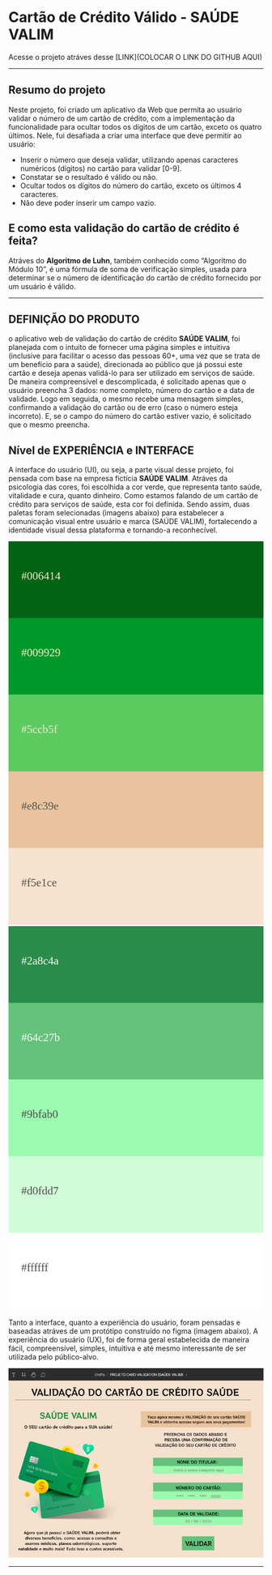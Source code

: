 # Cartão de Crédito Válido - SAÚDE VALIM

Acesse o projeto atráves desse [LINK](COLOCAR O LINK DO GITHUB AQUI) 

***

## Resumo do projeto

Neste projeto, foi criado um aplicativo da Web que permita ao usuário 
validar o número de um cartão de crédito, com a implementação da funcionalidade 
para ocultar todos os dígitos de um cartão, exceto os quatro últimos.
Nele, fui desafiada a criar uma interface que deve permitir ao usuário:

* Inserir o número que deseja validar, utilizando apenas caracteres
  numéricos (dígitos) no cartão para validar [0-9].
* Constatar se o resultado é válido ou não.
* Ocultar todos os dígitos do número do cartão, exceto os últimos 4
  caracteres.
* Não deve poder inserir um campo vazio.


## E como esta validação do cartão de crédito é feita?

Atráves do **Algoritmo de Luhn**, também conhecido como “Algoritmo do Módulo 10”,
é uma fórmula  de soma de verificação simples, usada para determinar se o número 
de identificação do cartão de crédito fornecido por um usuário é válido.

***

## DEFINIÇÃO DO PRODUTO

o aplicativo web de validação do cartão de crédito **SAÚDE VALIM**, foi planejada com 
o intuito de fornecer uma página simples e intuitiva (inclusive para facilitar
o acesso das pessoas 60+, uma vez que se trata de um benefício para a saúde), 
direcionada ao público que já possui este cartão e deseja apenas validá-lo
para ser utilizado em serviços de saúde. De maneira compreensível e descomplicada,
é solicitado apenas que o usuário preencha 3 dados: nome completo, número do
cartão e a data de validade. Logo em seguida, o mesmo recebe uma mensagem simples,
confirmando a validação do cartão ou de erro (caso o número esteja incorreto). E,
se o campo do número do cartão estiver vazio, é solicitado que o mesmo preencha.


## Nível de EXPERIÊNCIA e INTERFACE 

A interface do usuário (UI), ou seja, a parte visual desse projeto, foi pensada
com base na empresa fictícia **SAÚDE VALIM**. Atráves da psicologia das cores, foi
escolhida a cor verde, que representa tanto saúde, vitalidade e cura, quanto dinheiro.
Como estamos falando de um cartão de crédito para serviços de saúde, esta cor foi 
definida. Sendo assim, duas paletas foram selecionadas (imagens abaixo) para estabelecer
a comunicação visual entre usuário e marca (SAÚDE VALIM), fortalecendo a identidade 
visual dessa plataforma e tornando-a reconhecível.

![Paleta 1](src/paleta1.png)                     ![Paleta 2](src/paleta2.png) 


Tanto a interface, quanto a experiência do usuário, foram pensadas e baseadas
atráves de um protótipo construído no figma (imagem abaixo). A experiência do 
usuário (UX), foi de forma geral estabelecida de maneira fácil, compreensível,
simples, intuitiva e até mesmo interessante de ser utilizada pelo público-alvo.

![Protótipo do figma](src/Prototipo%20do%20figma.png)

***
